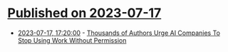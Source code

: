 # [Published on 2023-07-17](index.md)

* [2023-07-17, 17:20:00](https://tech.slashdot.org/story/23/07/17/1718222/thousands-of-authors-urge-ai-companies-to-stop-using-work-without-permission?utm_source=rss1.0mainlinkanon&utm_medium=feed) - [Thousands of Authors Urge AI Companies To Stop Using Work Without Permission](https://tech.slashdot.org/story/23/07/17/1718222/thousands-of-authors-urge-ai-companies-to-stop-using-work-without-permission?utm_source=rss1.0mainlinkanon&utm_medium=feed)
